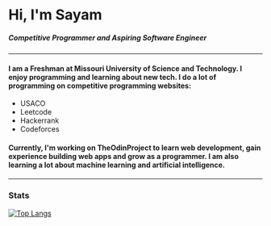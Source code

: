 # Hi, I'm Sayam
##### Competitive Programmer and Aspiring Software Engineer
---
#### I am a Freshman at Missouri University of Science and Technology. I enjoy programming and learning about new tech. I do a lot of programming on competitive programming websites:

* USACO
* Leetcode
* Hackerrank
* Codeforces


#### Currently, I'm working on TheOdinProject to learn web development, gain experience building web apps and grow as a programmer. I am also learning a lot about machine learning and artificial intelligence.

---
### Stats


[![Top Langs](https://github-readme-stats-git-masterrstaa-rickstaa.vercel.app/api/top-langs/?username=XDTerminated&theme=dark&size_weight=0.5&count_weight=0.5)](https://github.com/XDTerminated/github-readme-stats)

